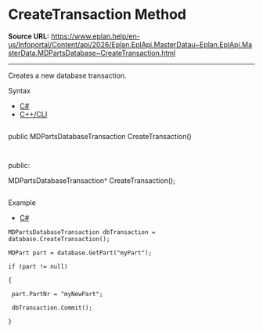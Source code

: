 # CreateTransaction Method

**Source URL:** https://www.eplan.help/en-us/Infoportal/Content/api/2026/Eplan.EplApi.MasterDatau~Eplan.EplApi.MasterData.MDPartsDatabase~CreateTransaction.html

---

Creates a new database transaction.

Syntax

- [C#](#i-syntax-CS)
- [C++/CLI](#i-syntax-CPP2005)

```
```
public MDPartsDatabaseTransaction CreateTransaction()
```
```

```
```
public:

MDPartsDatabaseTransaction^ CreateTransaction();
```
```

Example

- [C#](#i-tab-content-e7396af8-f2d3-4eb2-b014-a0630364e347)

```
MDPartsDatabaseTransaction dbTransaction = database.CreateTransaction();

MDPart part = database.GetPart("myPart");

if (part != null)

{

 part.PartNr = "myNewPart";

 dbTransaction.Commit();

}
```
